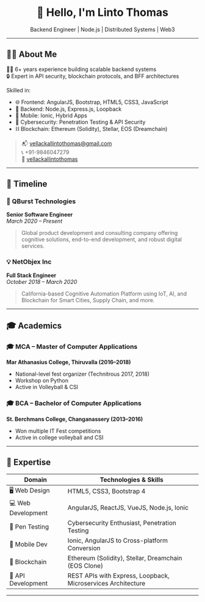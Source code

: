 <h1 align="center">👋 Hello, I'm Linto Thomas</h1>

<p align="center">
 Backend Engineer | Node.js | Distributed Systems | Web3
</p>

---

## 🧑‍💻 About Me


👨‍💻 6+ years experience building scalable backend systems  
🔒 Expert in API security, blockchain protocols, and BFF architectures  

Skilled in:
- 🌐 Frontend: AngularJS, Bootstrap, HTML5, CSS3, JavaScript
- 🔧 Backend: Node.js, Express.js, Loopback
- 📱 Mobile: Ionic, Hybrid Apps
- 🔐 Cybersecurity: Penetration Testing & API Security
- ⛓️ Blockchain: Ethereum (Solidity), Stellar, EOS (Dreamchain)

> 📬 vellackallintothomas@gmail.com  
> 📞 +91-9846047279  
> 🔗 [vellackallintothomas](https://github.com/vellackallintothomas)

---

## 📅 Timeline

### 🚀 QBurst Technologies  
**Senior Software Engineer**  
_March 2020 – Present_  
> Global product development and consulting company offering cognitive solutions, end-to-end development, and robust digital services.

### 💡 NetObjex Inc  
**Full Stack Engineer**  
_October 2018 – March 2020_  
> California-based Cognitive Automation Platform using IoT, AI, and Blockchain for Smart Cities, Supply Chain, and more.

---

## 🎓 Academics

### 🎓 MCA – Master of Computer Applications  
**Mar Athanasius College, Thiruvalla (2016–2018)**  
- National-level fest organizer (Technitrous 2017, 2018)  
- Workshop on Python  
- Active in Volleyball & CSI

### 🎓 BCA – Bachelor of Computer Applications  
**St. Berchmans College, Changanassery (2013–2016)**  
- Won multiple IT Fest competitions  
- Active in college volleyball and CSI

---

## 🧠 Expertise

| Domain               | Technologies & Skills                                                                 |
|----------------------|---------------------------------------------------------------------------------------|
| 🖥️ Web Design        | HTML5, CSS3, Bootstrap 4                                                              |
| 💻 Web Development   | AngularJS, ReactJS, VueJS, Node.js, Ionic                                             |
| 🔐 Pen Testing       | Cybersecurity Enthusiast, Penetration Testing                                         |
| 📲 Mobile Dev        | Ionic, AngularJS to Cross-platform Conversion                                         |
| 🔗 Blockchain        | Ethereum (Solidity), Stellar, Dreamchain (EOS Clone)                                  |
| 🔌 API Development   | REST APIs with Express, Loopback, Microservices Architecture                          |

---

